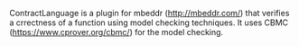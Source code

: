 ContractLanguage is a plugin for mbeddr (http://mbeddr.com/) that verifies a crrectness of a function using model checking techniques. It uses CBMC (https://www.cprover.org/cbmc/) for the model checking.
